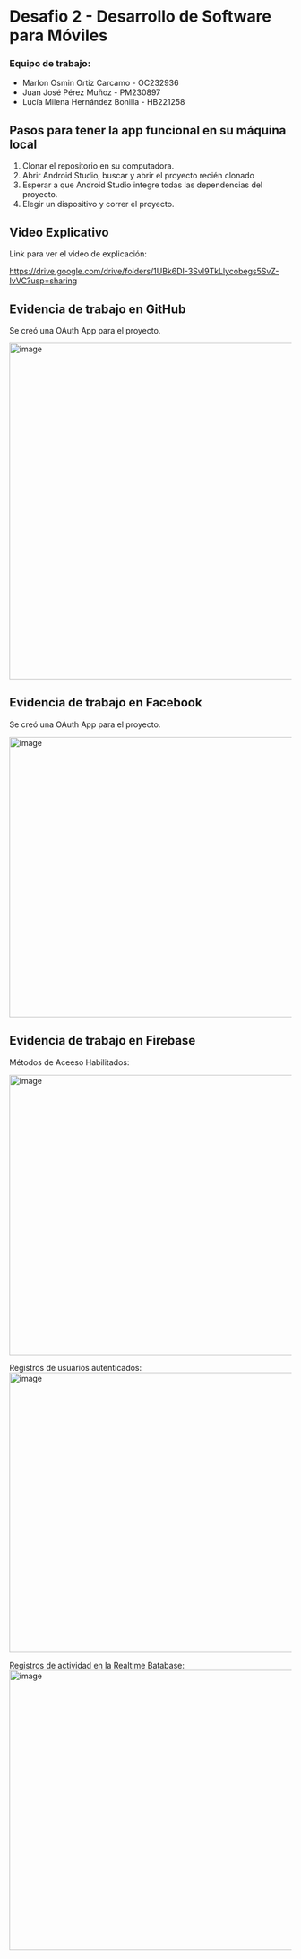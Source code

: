 # Desafio 2 - Desarrollo de Software para Móviles 

### Equipo de trabajo:
- Marlon Osmin Ortiz Carcamo - OC232936
- Juan José Pérez Muñoz - PM230897
- Lucía Milena Hernández Bonilla - HB221258

## Pasos para tener la app funcional en su máquina local
1. Clonar el repositorio en su computadora.
2. Abrir Android Studio, buscar y abrir el proyecto recién clonado
3. Esperar a que Android Studio integre todas las dependencias del proyecto.
4. Elegir un dispositivo y correr el proyecto.

## Video Explicativo
Link para ver el video de explicación:

https://drive.google.com/drive/folders/1UBk6DI-3SvI9TkLlycobegs5SvZ-IvVC?usp=sharing


## Evidencia de trabajo en GitHub
Se creó una OAuth App para el proyecto. 

<img width="700" height="600" alt="image" src="https://github.com/user-attachments/assets/341a5af6-b4b9-4aed-863e-a8c2d4d7ca79" />

## Evidencia de trabajo en Facebook
Se creó una OAuth App para el proyecto. 

<img width="600" height="500" alt="image" src="https://github.com/user-attachments/assets/4071c928-1a1c-4889-9521-f2c8d317a82c" />

## Evidencia de trabajo en Firebase
Métodos de Aceeso Habilitados:

<img width="600" height="500" alt="image" src="https://github.com/user-attachments/assets/559486a8-581b-412b-90c1-a54d9ead65c3" />


Registros de usuarios autenticados:
<img width="600" height="500" alt="image" src="https://github.com/user-attachments/assets/09e91f2e-4e20-4e4d-8de8-ed86f229fcbb" />


Registros de actividad en la Realtime Batabase:
<img width="600" height="500" alt="image" src="https://github.com/user-attachments/assets/4286a2fe-9463-41c6-b692-6360f8780ff8" />

